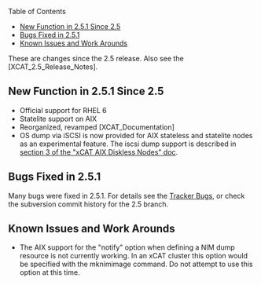 <!-- START doctoc generated TOC please keep comment here to allow auto update -->
<!-- DON'T EDIT THIS SECTION, INSTEAD RE-RUN doctoc TO UPDATE -->
Table of Contents

- [New Function in 2.5.1 Since 2.5](#new-function-in-251-since-25)
- [Bugs Fixed in 2.5.1](#bugs-fixed-in-251)
- [Known Issues and Work Arounds](#known-issues-and-work-arounds)

<!-- END doctoc generated TOC please keep comment here to allow auto update -->

These are changes since the 2.5 release. Also see the [XCAT_2.5_Release_Notes]. 

## New Function in 2.5.1 Since 2.5

  * Official support for RHEL 6 
  * Statelite support on AIX 
  * Reorganized, revamped [XCAT_Documentation] 
  * OS dump via iSCSI is now provided for AIX stateless and statelite nodes as an experimental feature. The iscsi dump support is described in [section 3 of the "xCAT AIX Diskless Nodes" doc](https://sourceforge.net/apps/mediawiki/xcat/index.php?title=XCAT_AIX_Diskless_Nodes#ISCSI_dump_support). 

## Bugs Fixed in 2.5.1

Many bugs were fixed in 2.5.1. For details see the [Tracker Bugs](http://sourceforge.net/tracker2/?func=browse&group_id=208749&atid=1006945), or check the subversion commit history for the 2.5 branch. 

## Known Issues and Work Arounds

  * The AIX support for the "notify" option when defining a NIM dump resource is not currently working. In an xCAT cluster this option would be specified with the mknimimage command. Do not attempt to use this option at this time. 
